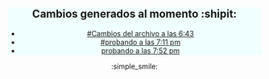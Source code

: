 
<center>
<nav style="background-color: azure">
    
   
# Cambios generados al momento :shipit:

    
<ul>
    <li><a href="#" style="text-shadow: 10px;">#Cambios del archivo a las 6:43</a>
</li>
    <li><a href="#">#probando a las 7:11 pm</a>
</li>
    <li><a href="#">probando a las 7:52 pm</a>
</li>
    
</ul>

</nav>

:simple_smile:


</center>